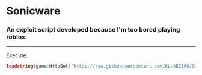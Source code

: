 # Sonicware
### An exploit script developed because I'm too bored playing roblox.
-------
Execute:
```lua
loadstring(game:HttpGet("https://raw.githubusercontent.com/KL-AE2160/Sonicware/main/Execute.lua"))()
```